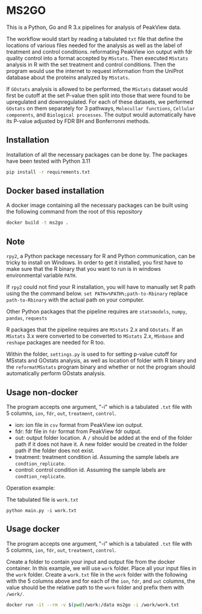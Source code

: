 # MS2GO

This is a Python, Go and R 3.x pipelines for analysis of PeakView data.

The workflow would start by reading a tabulated `txt` file that define the locations of various files needed for the analysis as well as the label of treatment and control conditions. reformating PeakView ion output with fdr quality control into a format accepted by `MSstats`. Then executed `MSstats` analysis in R with the set treatment and control conditions. Then the program would use the internet to request information from the UniProt database about the proteins analyzed by `MSstats`.

If `GOstats` analysis is allowed to be performed, the `MSstats` dataset would first be cutoff at the set P-value then split into those that were found to be upregulated and downregulated. For each of these datasets, we performed `GOstats` on them separately for 3 pathways, `Molecullar functions`, `Cellular components`, and `Biological processes`. The output would automatically have its P-value adjusted by FDR BH and Bonferronni methods. 

## Installation
Installation of all the necessary packages can be done by. The packages have been tested with Python 3.11
```bash
pip install -r requirements.txt
```

## Docker based installation

A docker image containing all the necessary packages can be built using the following command from the root of this repository

```bash
docker build -t ms2go .
```


## Note
`rpy2`, a Python package necessary for R and Python communication, can be tricky to install on Windows.
In order to get it installed, you first have to make sure that the R binary that you want to run is in windows environmental variable `PATH`.

If `rpy2` could not find your R installation, you will have to manually set R path using the the command below.
`set PATH=%PATH%;path-to-Rbinary` replace `path-to-Rbinary` with the actual path on your computer.

Other Python packages that the pipeline requires are `statsmodels`, `numpy`, `pandas`, `requests`

R packages that the pipeline requires are `MSstats` 2.x and `GOstats`. If an `MSstats` 3.x were converted to be converted to `MSstats` 2.x, `MSnbase` and `reshape` packages are needed for R too.

Within the folder, `settings.py` is used to for setting p-value cutoff for MSstats and GOstats analysis, as well as location of folder with R binary and the `reformatMSstats` program binary and whether or not the program should automatically perform GOstats analysis.

## Usage non-docker

The program accepts one argument, "-i" which is a tabulated `.txt` file with 5 columns, `ion`, `fdr`, `out`, `treatment`, `control`.

- ion: ion file in `csv` format from PeakView ion output.
- fdr: fdr file in `fdr` format from PeakView fdr output.
- out: output folder location. A `/` should be added at the end of the folder path if it does not have it. A new folder would be created in the folder path if the folder does not exist.
- treatment: treatment condition id. Assuming the sample labels are `condtion_replicate`.
- control: control condition id. Assuming the sample labels are `condtion_replicate`.

Operation example:

The tabulated file is `work.txt`

`python main.py -i work.txt`

## Usage docker

The program accepts one argument, "-i" which is a tabulated `.txt` file with 5 columns, `ion`, `fdr`, `out`, `treatment`, `control`.

Create a folder to contain your input and output file from the docker container. In this example, we will use `work` folder.
Place all your input files in the `work` folder. Create a `work.txt` file in the `work` folder with the following with the 5 columns above and for each of the `ion`, `fdr`, and `out` columns, the value should be the relative path to the `work` folder and prefix them with `/work/`.

```bash
docker run -it --rm -v $(pwd)/work:/data ms2go -i /work/work.txt
```